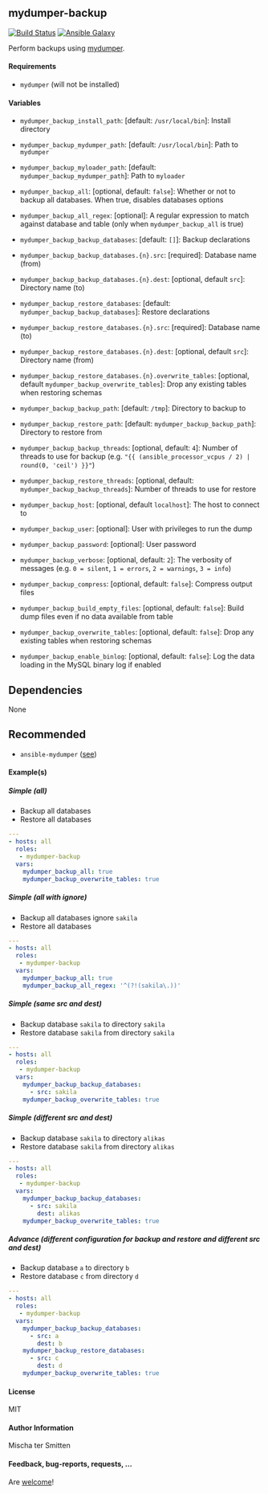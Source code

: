 ## mydumper-backup

[![Build Status](https://travis-ci.org/Oefenweb/ansible-mydumper-backup.svg?branch=master)](https://travis-ci.org/Oefenweb/ansible-mydumper-backup) [![Ansible Galaxy](http://img.shields.io/badge/ansible--galaxy-mydumper--backup-blue.svg)](https://galaxy.ansible.com/list#/roles/3746)

Perform backups using [mydumper](https://launchpad.net/mydumper).

#### Requirements

* `mydumper` (will not be installed)

#### Variables

* `mydumper_backup_install_path`: [default: `/usr/local/bin`]: Install directory
* `mydumper_backup_mydumper_path`: [default: `/usr/local/bin`]: Path to `mydumper`
* `mydumper_backup_myloader_path`: [default: `mydumper_backup_mydumper_path`]: Path to `myloader`

* `mydumper_backup_all`: [optional, default: `false`]: Whether or not to backup all databases. When true, disables databases options
* `mydumper_backup_all_regex`: [optional]: A regular expression to match against database and table (only when `mydumper_backup_all` is true)

* `mydumper_backup_backup_databases`: [default: `[]`]: Backup declarations
* `mydumper_backup_backup_databases.{n}.src`: [required]: Database name (from)
* `mydumper_backup_backup_databases.{n}.dest`: [optional, default `src`]: Directory name (to)

* `mydumper_backup_restore_databases`: [default: `mydumper_backup_backup_databases`]: Restore declarations
* `mydumper_backup_restore_databases.{n}.src`: [required]: Database name (to)
* `mydumper_backup_restore_databases.{n}.dest`: [optional, default `src`]: Directory name (from)
* `mydumper_backup_restore_databases.{n}.overwrite_tables`: [optional, default `mydumper_backup_overwrite_tables`]: Drop any existing tables when restoring schemas

* `mydumper_backup_backup_path`: [default: `/tmp`]: Directory to backup to
* `mydumper_backup_restore_path`: [default: `mydumper_backup_backup_path`]: Directory to restore from

* `mydumper_backup_backup_threads`: [optional, default: `4`]: Number of threads to use for backup (e.g. `"{{ (ansible_processor_vcpus / 2) | round(0, 'ceil') }}"`)
* `mydumper_backup_restore_threads`: [optional, default: `mydumper_backup_backup_threads`]: Number of threads to use for restore

* `mydumper_backup_host`: [optional, default `localhost`]: The host to connect to
* `mydumper_backup_user`: [optional]: User with privileges to run the dump
* `mydumper_backup_password`: [optional]: User password

* `mydumper_backup_verbose`: [optional, default: `2`]: The verbosity of messages (e.g. `0 = silent`, `1 = errors`, `2 = warnings`, `3 = info`)
* `mydumper_backup_compress`: [optional, default: `false`]: Compress output files
* `mydumper_backup_build_empty_files`: [optional, default: `false`]: Build dump files even if no data available from table
* `mydumper_backup_overwrite_tables`: [optional, default: `false`]: Drop any existing tables when restoring schemas
* `mydumper_backup_enable_binlog`: [optional, default: `false`]: Log the data loading in the MySQL binary log if enabled

## Dependencies

None

## Recommended

* `ansible-mydumper` ([see](https://github.com/Oefenweb/ansible-mydumper))

#### Example(s)

##### Simple (all)

* Backup all databases
* Restore all databases

```yaml
---
- hosts: all
  roles:
   - mydumper-backup
  vars:
    mydumper_backup_all: true
    mydumper_backup_overwrite_tables: true
```

##### Simple (all with ignore)

* Backup all databases ignore `sakila`
* Restore all databases

```yaml
---
- hosts: all
  roles:
   - mydumper-backup
  vars:
    mydumper_backup_all: true
    mydumper_backup_all_regex: '^(?!(sakila\.))'
```

##### Simple (same src and dest)

* Backup database `sakila` to directory `sakila`
* Restore database `sakila` from directory `sakila`

```yaml
---
- hosts: all
  roles:
   - mydumper-backup
  vars:
    mydumper_backup_backup_databases:
      - src: sakila
    mydumper_backup_overwrite_tables: true
```

##### Simple (different src and dest)

* Backup database `sakila` to directory `alikas`
* Restore database `sakila` from directory `alikas`

```yaml
---
- hosts: all
  roles:
   - mydumper-backup
  vars:
    mydumper_backup_backup_databases:
      - src: sakila
        dest: alikas
    mydumper_backup_overwrite_tables: true
```

##### Advance (different configuration for backup and restore and different src and dest)

* Backup database `a` to directory `b`
* Restore database `c` from directory `d`

```yaml
---
- hosts: all
  roles:
   - mydumper-backup
  vars:
    mydumper_backup_backup_databases:
      - src: a
        dest: b
    mydumper_backup_restore_databases:
      - src: c
        dest: d
    mydumper_backup_overwrite_tables: true
```

#### License

MIT

#### Author Information

Mischa ter Smitten

#### Feedback, bug-reports, requests, ...

Are [welcome](https://github.com/Oefenweb/ansible-mydumper-backup/issues)!
